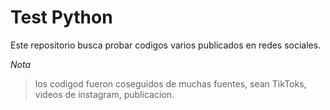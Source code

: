 # Test Python
 Este repositorio busca probar codigos varios publicados en redes sociales.
 
 
*Nota*
>los codigod fueron coseguidos de muchas fuentes, sean TikToks, videos de instagram, publicacion.
